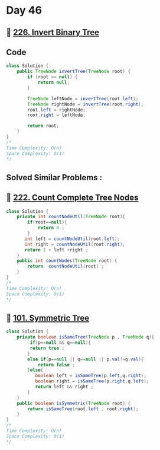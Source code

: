 # Day 46

## 🔗 [226. Invert Binary Tree](https://leetcode.com/problems/invert-binary-tree/description/)

## Code

```java
class Solution {
    public TreeNode invertTree(TreeNode root) {
        if (root == null) {
            return null;
        }

        TreeNode leftNode = invertTree(root.left);
        TreeNode rightNode = invertTree(root.right);
        root.left = rightNode;
        root.right = leftNode;

        return root;
    }
}
/*
Time Complexity: O(n)
Space Complexity: O(1)
*/
```

## Solved Similar Problems :

## 🔗 [222. Count Complete Tree Nodes](https://leetcode.com/problems/count-complete-tree-nodes/description/)

```java
class Solution {
    private int countNodeUtil(TreeNode root){
        if(root==null){
            return 0 ;
        }
       int left = countNodeUtil(root.left);
       int right = countNodeUtil(root.right);
       return 1 + left +right ;
    }
    public int countNodes(TreeNode root) {
        return  countNodeUtil(root) ;
    }
}
/*
Time Complexity: O(n)
Space Complexity: O(1)
*/
```

## 🔗 [101. Symmetric Tree](https://leetcode.com/problems/symmetric-tree/description/)

```java
class Solution {
    private boolean isSameTree(TreeNode p , TreeNode q){
         if(p==null && q==null){
         return true ;
        }
        else if(p==null || q==null || p.val!=q.val){
            return false ;
        }else{
           boolean left = isSameTree(p.left,q.right);
           boolean right = isSameTree(p.right,q.left);
           return left && right ;
        }
    }
    public boolean isSymmetric(TreeNode root) {
        return isSameTree(root.left , root.right);
    }
}
/*
Time Complexity: O(n)
Space Complexity: O(1)
*/
```
